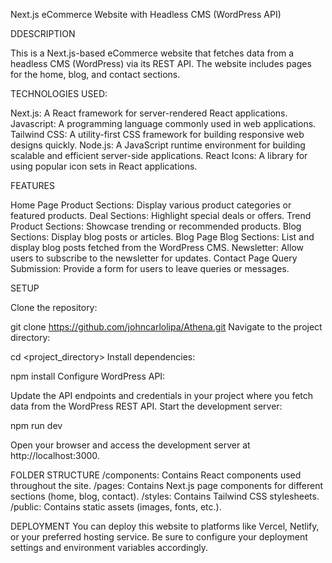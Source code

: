 Next.js eCommerce Website with Headless CMS (WordPress API)

DDESCRIPTION

This is a Next.js-based eCommerce website that fetches data from a headless CMS (WordPress) via its REST API. The website includes pages for the home, blog, and contact sections.

TECHNOLOGIES USED:

Next.js: A React framework for server-rendered React applications.
Javascript: A programming language commonly used in web applications.
Tailwind CSS: A utility-first CSS framework for building responsive web designs quickly.
Node.js: A JavaScript runtime environment for building scalable and efficient server-side applications.
React Icons: A library for using popular icon sets in React applications.

FEATURES

Home Page
Product Sections: Display various product categories or featured products.
Deal Sections: Highlight special deals or offers.
Trend Product Sections: Showcase trending or recommended products.
Blog Sections: Display blog posts or articles.
Blog Page
Blog Sections: List and display blog posts fetched from the WordPress CMS.
Newsletter: Allow users to subscribe to the newsletter for updates.
Contact Page
Query Submission: Provide a form for users to leave queries or messages.


SETUP


Clone the repository:


git clone https://github.com/johncarlolipa/Athena.git
Navigate to the project directory:


cd <project_directory>
Install dependencies:


npm install
Configure WordPress API:

Update the API endpoints and credentials in your project where you fetch data from the WordPress REST API.
Start the development server:


npm run dev

Open your browser and access the development server at http://localhost:3000.

FOLDER STRUCTURE
/components: Contains React components used throughout the site.
/pages: Contains Next.js page components for different sections (home, blog, contact).
/styles: Contains Tailwind CSS stylesheets.
/public: Contains static assets (images, fonts, etc.).

DEPLOYMENT
You can deploy this website to platforms like Vercel, Netlify, or your preferred hosting service. Be sure to configure your deployment settings and environment variables accordingly.
